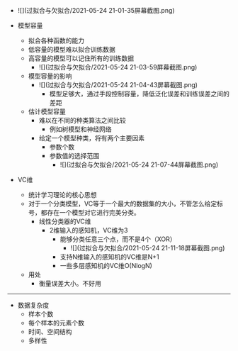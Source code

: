 * ![](过拟合与欠拟合/2021-05-24 21-01-35屏幕截图.png)

* 模型容量
  * 拟合各种函数的能力
  * 低容量的模型难以拟合训练数据
  * 高容量的模型可以记住所有的训练数据
    * ![](过拟合与欠拟合/2021-05-24 21-03-59屏幕截图.png)
  * 模型容量的影响
    * ![](过拟合与欠拟合/2021-05-24 21-04-43屏幕截图.png)
      * 模型足够大，通过手段控制容量，降低泛化误差和训练误差之间的差距
  * 估计模型容量
    * 难以在不同的种类算法之间比较
      * 例如树模型和神经网络
    * 给定一个模型种类，将有两个主要因素
      * 参数个数
      * 参数值的选择范围
        * ![](过拟合与欠拟合/2021-05-24 21-07-44屏幕截图.png)
* VC维
  * 统计学习理论的核心思想
  * 对于一个分类模型，VC等于一个最大的数据集的大小，不管怎么给定标号，都存在一个模型对它进行完美分类。
    * 线性分类器的VC维
      * 2维输入的感知机，VC维为3
        * 能够分类任意三个点，而不是4个（XOR）
          * ![](过拟合与欠拟合/2021-05-24 21-11-18屏幕截图.png)
        * 支持N维输入的感知机的VC维是N+1
        * 一些多层感知机的VC维O(NlogN)
  * 用处
    * 衡量误差大小。不好用

---

* 数据复杂度
  * 样本个数
  * 每个样本的元素个数
  * 时间、空间结构
  * 多样性


